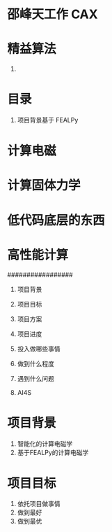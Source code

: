 # 邵峰天工作 CAX 


# 精益算法
1. 


# 目录
1. 项目背景基于 FEALPy 

# 计算电磁
# 计算固体力学
# 低代码底层的东西
# 高性能计算

#################

1. 项目背景


2. 项目目标


3. 项目方案


4. 项目进度

1. 投入做哪些事情

2. 做到什么程度

3. 遇到什么问题

4. AI4S  

# 项目背景

1. 智能化的计算电磁学
2. 基于FEALPy的计算电磁学


# 项目目标

1. 依托项目做事情
2. 做到最好
3. 做到最优  
